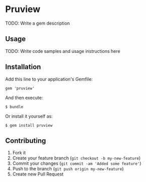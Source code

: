 # Pruview

TODO: Write a gem description

## Usage

TODO: Write code samples and usage instructions here

## Installation

Add this line to your application's Gemfile:

    gem 'pruview'

And then execute:

    $ bundle

Or install it yourself as:

    $ gem install pruview

## Contributing

1. Fork it
2. Create your feature branch (`git checkout -b my-new-feature`)
3. Commit your changes (`git commit -am 'Added some feature'`)
4. Push to the branch (`git push origin my-new-feature`)
5. Create new Pull Request
